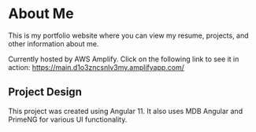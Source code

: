 # About Me
This is my portfolio website where you can view my resume, projects, and other information about me.

Currently hosted by AWS Amplify. Click on the following link to see it in action: https://main.d1o3zncsnlv3my.amplifyapp.com/

## Project Design
This project was created using Angular 11. It also uses MDB Angular and PrimeNG for various UI functionality.
